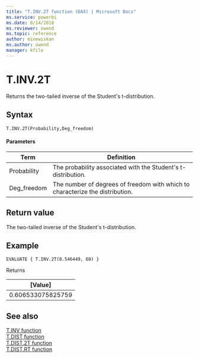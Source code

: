 ```yaml
---
title: "T.INV.2T function (DAX) | Microsoft Docs"
ms.service: powerbi 
ms.date: 8/14/2018
ms.reviewer: owend
ms.topic: reference
author: minewiskan
ms.author: owend
manager: kfile
---
```

# T.INV.2T
Returns the two-tailed inverse of the Student's t-distribution.
 
  
## Syntax  
  
```dax
T.INV.2T(Probability,Deg_freedom)
```
  
#### Parameters  
  
|Term|Definition|  
|--------|--------------|  
|Probability|The probability associated with the Student's t-distribution.|  
|Deg_freedom|The number of degrees of freedom with which to characterize the distribution.|
  
## Return value  
The two-tailed inverse of the Student's t-distribution. 
  
## Example  
  
```dax
EVALUATE { T.INV.2T(0.546449, 60) }
```

Returns

|[Value]  |
|---------|
|0.606533075825759    |


## See also  

[T.INV function](t-inv-dax.md)   
[T.DIST function](t-dist-dax.md)   
[T.DIST.2T function](t-dist-2t-dax.md)   
[T.DIST.RT function](t-dist-rt-dax.md)   


  
